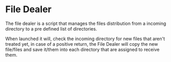 # File Dealer

The file dealer is a script that manages the files distribution from a incoming directory to a pre defined list of directories.

When launched it will, check the incoming directory for new files that aren't treated yet, in case of a positive return, the File Dealer will copy the new file/files and save it/them into each directory that are assigned to receive them.
